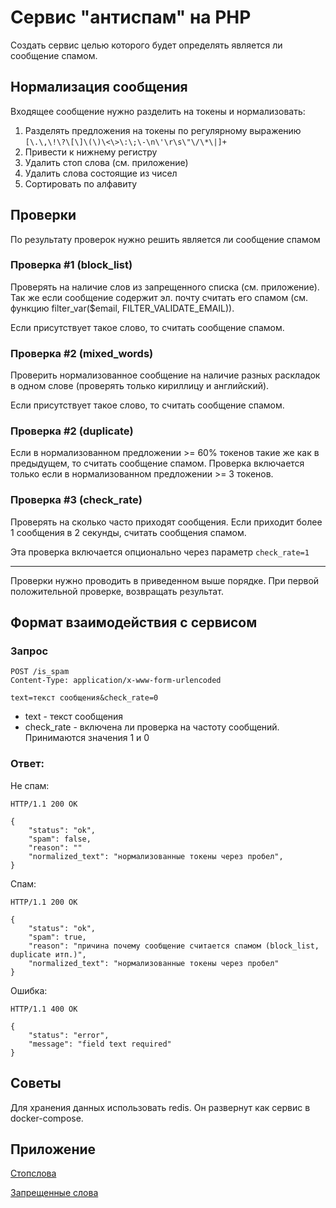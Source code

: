 # Сервис "антиспам" на PHP

Создать сервис целью которого будет определять является ли сообщение спамом.

## Нормализация сообщения

Входящее сообщение нужно разделить на токены и нормализовать:

1. Разделять предложения на токены по регулярному выражению `[\.\,\!\?\[\]\(\)\<\>\:\;\-\n\'\r\s\"\/\*\|]+`
2. Привести к нижнему регистру
3. Удалить стоп слова (см. приложение)
4. Удалить слова состоящие из чисел
5. Сортировать по алфавиту

## Проверки

По результату проверок нужно решить является ли сообщение спамом

### Проверка #1 (block_list)
Проверять на наличие слов из запрещенного списка (см. приложение). Так же если сообщение содержит эл. почту считать его спамом (см. функцию filter_var($email, FILTER_VALIDATE_EMAIL)).

Если присутствует такое слово, то считать сообщение спамом.

### Проверка #2 (mixed_words)
Проверить нормализованное сообщение на наличие разных раскладок в одном слове (проверять только кириллицу и английский).

Если присутствует такое слово, то считать сообщение спамом.

### Проверка #2 (duplicate)
Если в нормализованном предложении >= 60% токенов такие же как в предыдущем, то считать сообщение спамом. Проверка включается только если в нормализованном предложении >= 3 токенов.

### Проверка #3 (check_rate)
Проверять на сколько часто приходят сообщения. Если приходит более 1 сообщения в 2 секунды, считать сообщения спамом.

Эта проверка включается опционально через параметр `check_rate=1`

---

Проверки нужно проводить в приведенном выше порядке. При первой положительной проверке, возвращать результат.

## Формат взаимодействия с сервисом

### Запрос

```
POST /is_spam
Content-Type: application/x-www-form-urlencoded

text=текст сообщения&check_rate=0
```

- text - текст сообщения
- check_rate - включена ли проверка на частоту сообщений. Принимаются значения 1 и 0

### Ответ:

Не спам:

```
HTTP/1.1 200 OK

{
	"status": "ok",
	"spam": false,
    "reason": ""
	"normalized_text": "нормализованные токены через пробел",
}
```

Спам:

```
HTTP/1.1 200 OK

{
	"status": "ok",
	"spam": true,
	"reason": "причина почему сообщение считается спамом (block_list, duplicate итп.)",
	"normalized_text": "нормализованные токены через пробел"
}
```

Ошибка:

```
HTTP/1.1 400 OK

{
	"status": "error",
	"message": "field text required"
}
```

## Советы

Для хранения данных использовать redis. Он развернут как сервис в docker-compose.

## Приложение

[Стопслова](./docs/stopwords.txt)

[Запрещенные слова](./docs/blocklist.txt)
